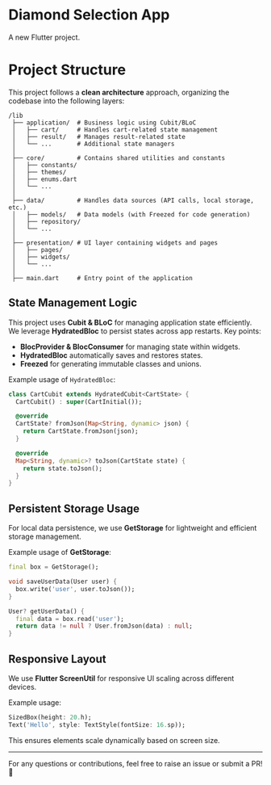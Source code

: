 # Diamond Selection App

A new Flutter project.

# Project Structure

This project follows a **clean architecture** approach, organizing the codebase into the following layers:

```
/lib
 ├── application/  # Business logic using Cubit/BLoC
 │   ├── cart/     # Handles cart-related state management
 │   ├── result/   # Manages result-related state
 │   └── ...       # Additional state managers
 │
 ├── core/         # Contains shared utilities and constants
 │   ├── constants/
 │   ├── themes/
 │   ├── enums.dart
 │   └── ...
 │
 ├── data/         # Handles data sources (API calls, local storage, etc.)
 │   ├── models/   # Data models (with Freezed for code generation)
 │   ├── repository/
 │   └── ...
 │
 ├── presentation/ # UI layer containing widgets and pages
 │   ├── pages/
 │   ├── widgets/
 │   └── ...
 │
 ├── main.dart     # Entry point of the application
```

## State Management Logic

This project uses **Cubit & BLoC** for managing application state efficiently. We leverage **HydratedBloc** to persist states across app restarts. Key points:

- **BlocProvider & BlocConsumer** for managing state within widgets.
- **HydratedBloc** automatically saves and restores states.
- **Freezed** for generating immutable classes and unions.

Example usage of `HydratedBloc`:
```dart
class CartCubit extends HydratedCubit<CartState> {
  CartCubit() : super(CartInitial());

  @override
  CartState? fromJson(Map<String, dynamic> json) {
    return CartState.fromJson(json);
  }

  @override
  Map<String, dynamic>? toJson(CartState state) {
    return state.toJson();
  }
}
```

## Persistent Storage Usage

For local data persistence, we use **GetStorage** for lightweight and efficient storage management.

Example usage of **GetStorage**:
```dart
final box = GetStorage();

void saveUserData(User user) {
  box.write('user', user.toJson());
}

User? getUserData() {
  final data = box.read('user');
  return data != null ? User.fromJson(data) : null;
}
```

## Responsive Layout

We use **Flutter ScreenUtil** for responsive UI scaling across different devices.

Example usage:
```dart
SizedBox(height: 20.h);
Text('Hello', style: TextStyle(fontSize: 16.sp));
```

This ensures elements scale dynamically based on screen size.

---

For any questions or contributions, feel free to raise an issue or submit a PR! 🚀

